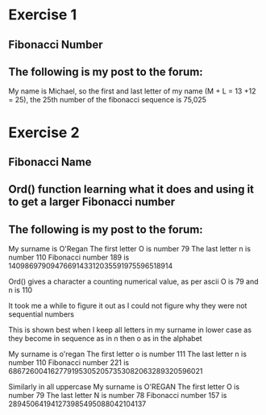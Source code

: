 # Exercise 1  
## Fibonacci Number

## The following is my post to the forum:
My name is Michael, so the first and last letter of my name (M + L = 13 +12 = 25), the 25th number of the fibonacci sequence is 75,025

# Exercise 2 
## Fibonacci Name
## Ord() function learning what it does and using it to get a larger Fibonacci number

## The following is my post to the forum:
My surname is O'Regan The first letter O is number 79 The last letter n is number 110 Fibonacci number 189 is 1409869790947669143312035591975596518914

Ord() gives a character a counting numerical value, as per ascii O is 79 and n is 110

It took me a while to figure it out as I could not figure why they were not sequential numbers

This is shown best when I keep all letters in my surname in lower case as they become in sequence as in n then o as in the alphabet

My surname is o'regan The first letter o is number 111 The last letter n is number 110 Fibonacci number 221 is 6867260041627791953052057353082063289320596021

Similarly in all uppercase
My surname is O'REGAN The first letter O is number 79 The last letter N is number 78 Fibonacci number 157 is 289450641941273985495088042104137

